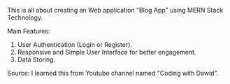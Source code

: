 This is all about creating an Web application "Blog App" using MERN Stack Technology.

Main Features:
1. User Authentication (Login or Register).
2. Responsive and Simple User Interface for better engagement.
3. Data Storing.

Source:
I learned this from Youtube channel named "Coding with Dawid".
